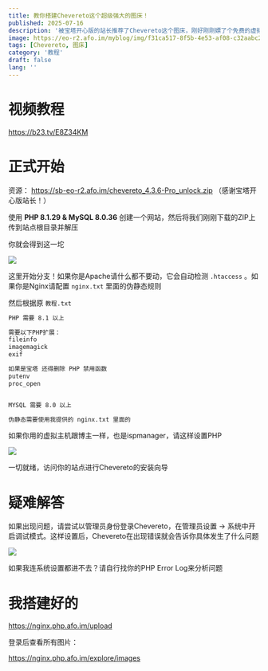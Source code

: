 ```yaml
---
title: 教你搭建Chevereto这个超级强大的图床！
published: 2025-07-16
description: '被宝塔开心版的站长推荐了Chevereto这个图床，刚好刚刚嫖了个免费的虚拟主机，让我们开始折腾！'
image: https://eo-r2.afo.im/myblog/img/f31ca517-8f5b-4e53-af08-c32aabc224ab.webp
tags: [Chevereto, 图床]
category: '教程'
draft: false 
lang: ''
---
```


# 视频教程

https://b23.tv/E8Z34KM

# 正式开始

资源： https://sb-eo-r2.afo.im/chevereto_4.3.6-Pro_unlock.zip （感谢宝塔开心版站长！）

使用 **PHP 8.1.29 & MySQL 8.0.36** 创建一个网站，然后将我们刚刚下载的ZIP上传到站点根目录并解压

你就会得到这一坨

![](https://eo-r2.afo.im/myblog/img/dcb4d5ec-412f-4008-980b-b4f4ac1bc2d2.webp)

这里开始分支！如果你是Apache请什么都不要动，它会自动检测 `.htaccess` 。如果你是Nginx请配置 `nginx.txt` 里面的伪静态规则

然后根据原 `教程.txt` 

```bash
PHP 需要 8.1 以上

需要以下PHP扩展：
fileinfo
imagemagick
exif

如果是宝塔 还得删除 PHP 禁用函数
putenv
proc_open 


MYSQL 需要 8.0 以上

伪静态需要使用我提供的 nginx.txt 里面的
```

如果你用的虚拟主机跟博主一样，也是ispmanager，请这样设置PHP

![](https://eo-r2.afo.im/myblog/img/e4bc4d2e-fc42-49bb-b161-92e86f0c6d12.webp)

一切就绪，访问你的站点进行Chevereto的安装向导

# 疑难解答

如果出现问题，请尝试以管理员身份登录Chevereto，在管理员设置 -> 系统中开启调试模式。这样设置后，Chevereto在出现错误就会告诉你具体发生了什么问题

![](https://eo-r2.afo.im/myblog/img/00c8ab83-d41c-4ca3-a14a-4a36f0f77b67.webp)

如果我连系统设置都进不去？请自行找你的PHP Error Log来分析问题

# 我搭建好的

https://nginx.php.afo.im/upload

登录后查看所有图片：

https://nginx.php.afo.im/explore/images

